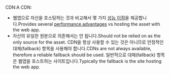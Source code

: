 <span data-ttu-id="61267-101">CDN:</span><span class="sxs-lookup"><span data-stu-id="61267-101">A CDN:</span></span>

* <span data-ttu-id="61267-102">웹앱으로 자산을 호스팅하는 것과 비교해서 몇 가지 [성능 이점](/office365/enterprise/content-delivery-networks#how-do-cdns-make-services-work-faster)을 제공합니다.</span><span class="sxs-lookup"><span data-stu-id="61267-102">Provides several [performance advantages](/office365/enterprise/content-delivery-networks#how-do-cdns-make-services-work-faster) vs hosting the asset with the web app.</span></span>
* <span data-ttu-id="61267-103">자산의 유일한 원본으로 의존해서는 안 됩니다.</span><span class="sxs-lookup"><span data-stu-id="61267-103">Should not be relied on as the only source for the asset.</span></span> <span data-ttu-id="61267-104">CDN을 항상 사용할 수 있는 것은 아니므로 안정적인 대체(fallback) 항목을 사용해야 합니다.</span><span class="sxs-lookup"><span data-stu-id="61267-104">CDNs are not always available, therefore a reliable fallback should be used.</span></span> <span data-ttu-id="61267-105">일반적으로 대체(fallback) 항목은 웹앱을 호스트하는 사이트입니다.</span><span class="sxs-lookup"><span data-stu-id="61267-105">Typically the fallback is the site hosting the web app.</span></span>